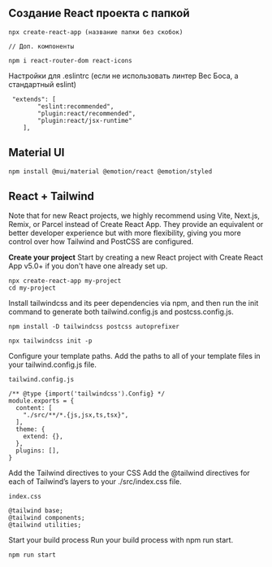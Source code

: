 ## Создание React проекта с папкой

```
npx create-react-app (название папки без скобок)

// Доп. компоненты

npm i react-router-dom react-icons
```

Настройки для .eslintrc (если не использовать линтер Вес Боса, а стандартный eslint)

```
 "extends": [
        "eslint:recommended",
        "plugin:react/recommended",
        "plugin:react/jsx-runtime"
    ],
```

## Material UI

```
npm install @mui/material @emotion/react @emotion/styled
```

## React + Tailwind

Note that for new React projects, we highly recommend using Vite, Next.js, Remix, or Parcel instead of Create React App. They provide an equivalent or better developer experience but with more flexibility, giving you more control over how Tailwind and PostCSS are configured.

**Create your project**
Start by creating a new React project with Create React App v5.0+ if you don't have one already set up.

```
npx create-react-app my-project
cd my-project
```

Install tailwindcss and its peer dependencies via npm, and then run the init command to generate both tailwind.config.js and postcss.config.js.

```
npm install -D tailwindcss postcss autoprefixer

npx tailwindcss init -p
```

Configure your template paths. Add the paths to all of your template files in your tailwind.config.js file.

```
tailwind.config.js

/** @type {import('tailwindcss').Config} */
module.exports = {
  content: [
    "./src/**/*.{js,jsx,ts,tsx}",
  ],
  theme: {
    extend: {},
  },
  plugins: [],
}
```

Add the Tailwind directives to your CSS
Add the @tailwind directives for each of Tailwind’s layers to your ./src/index.css file.

```
index.css

@tailwind base;
@tailwind components;
@tailwind utilities;
```

Start your build process
Run your build process with npm run start.

```
npm run start
```

